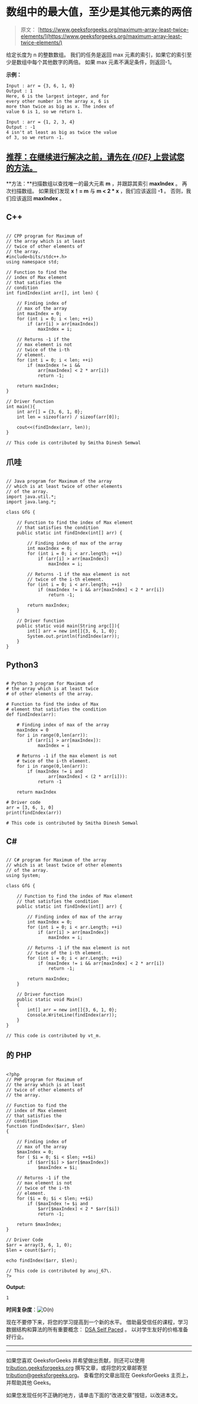 # 数组中的最大值，至少是其他元素的两倍

> 原文： [https://www.geeksforgeeks.org/maximum-array-least-twice-elements/](https://www.geeksforgeeks.org/maximum-array-least-twice-elements/)

给定长度为 n 的整数数组。 我们的任务是返回 max 元素的索引，如果它的索引至少是数组中每个其他数字的两倍。 如果 max 元素不满足条件，则返回-1。

**示例：**

```
Input : arr = {3, 6, 1, 0}
Output : 1
Here, 6 is the largest integer, and for 
every other number in the array x, 6 is 
more than twice as big as x. The index of
value 6 is 1, so we return 1.

Input : arr = {1, 2, 3, 4}
Output : -1
4 isn't at least as big as twice the value
of 3, so we return -1.

```

## [推荐：在继续进行解决之前，请先在 ***<u>{IDE}</u>*** 上尝试您的方法。](https://ide.geeksforgeeks.org/)

**方法：**扫描数组以查找唯一的最大元素 **m** ，并跟踪其索引 **maxIndex** 。 再次扫描数组。 如果我们发现 **x！= m** 与 **m < 2 * x** ，我们应该返回 **-1** 。 否则，我们应该返回 **maxIndex** 。

## C++ 

```

// CPP program for Maximum of 
// the array which is at least 
// twice of other elements of 
// the array. 
#include<bits/stdc++.h> 
using namespace std; 

// Function to find the  
// index of Max element  
// that satisfies the  
// condition 
int findIndex(int arr[], int len) {  

    // Finding index of 
    // max of the array 
    int maxIndex = 0; 
    for (int i = 0; i < len; ++i)  
        if (arr[i] > arr[maxIndex]) 
            maxIndex = i; 

    // Returns -1 if the 
    // max element is not  
    // twice of the i-th 
    // element.  
    for (int i = 0; i < len; ++i)              
        if (maxIndex != i && 
            arr[maxIndex] < 2 * arr[i]) 
            return -1; 

    return maxIndex; 
} 

// Driver function 
int main(){ 
    int arr[] = {3, 6, 1, 0}; 
    int len = sizeof(arr) / sizeof(arr[0]); 

    cout<<(findIndex(arr, len)); 
} 

// This code is contributed by Smitha Dinesh Semwal 

```

## 爪哇

```

// Java program for Maximum of the array 
// which is at least twice of other elements  
// of the array. 
import java.util.*; 
import java.lang.*; 

class GfG { 

    // Function to find the index of Max element 
    // that satisfies the condition 
    public static int findIndex(int[] arr) {         

        // Finding index of max of the array 
        int maxIndex = 0; 
        for (int i = 0; i < arr.length; ++i)  
            if (arr[i] > arr[maxIndex]) 
                maxIndex = i; 

        // Returns -1 if the max element is not  
        // twice of the i-th element.         
        for (int i = 0; i < arr.length; ++i)              
            if (maxIndex != i && arr[maxIndex] < 2 * arr[i]) 
                return -1; 

        return maxIndex; 
    } 

    // Driver function 
    public static void main(String argc[]){ 
        int[] arr = new int[]{3, 6, 1, 0}; 
        System.out.println(findIndex(arr)); 
    } 
} 

```

## Python3

```

# Python 3 program for Maximum of  
# the array which is at least twice   
# of other elements of the array. 

# Function to find the index of Max  
# element that satisfies the condition 
def findIndex(arr):  

    # Finding index of max of the array 
    maxIndex = 0
    for i in range(0,len(arr)): 
        if (arr[i] > arr[maxIndex]): 
            maxIndex = i 

    # Returns -1 if the max element is not  
    # twice of the i-th element.      
    for i in range(0,len(arr)):      
        if (maxIndex != i and 
                arr[maxIndex] < (2 * arr[i])): 
            return -1

    return maxIndex 

# Driver code 
arr = [3, 6, 1, 0] 
print(findIndex(arr)) 

# This code is contributed by Smitha Dinesh Semwal 

```

## C# 

```

// C# program for Maximum of the array 
// which is at least twice of other elements  
// of the array. 
using System; 

class GfG { 

    // Function to find the index of Max element 
    // that satisfies the condition 
    public static int findIndex(int[] arr) {      

        // Finding index of max of the array 
        int maxIndex = 0; 
        for (int i = 0; i < arr.Length; ++i)  
            if (arr[i] > arr[maxIndex]) 
                maxIndex = i; 

        // Returns -1 if the max element is not  
        // twice of the i-th element.  
        for (int i = 0; i < arr.Length; ++i)          
            if (maxIndex != i && arr[maxIndex] < 2 * arr[i]) 
                return -1; 

        return maxIndex; 
    } 

    // Driver function 
    public static void Main() 
    { 
        int[] arr = new int[]{3, 6, 1, 0}; 
        Console.WriteLine(findIndex(arr)); 
    } 
} 

// This code is contributed by vt_m. 

```

## 的 PHP

```

<?php 
// PHP program for Maximum of 
// the array which is at least 
// twice of other elements of 
// the array. 

// Function to find the  
// index of Max element  
// that satisfies the  
// condition 
function findIndex($arr, $len)  
{  

    // Finding index of 
    // max of the array 
    $maxIndex = 0; 
    for ( $i = 0; $i < $len; ++$i)  
        if ($arr[$i] > $arr[$maxIndex]) 
            $maxIndex = $i; 

    // Returns -1 if the 
    // max element is not  
    // twice of the i-th 
    // element.  
    for ($i = 0; $i < $len; ++$i)              
        if ($maxIndex != $i and
            $arr[$maxIndex] < 2 * $arr[$i]) 
            return -1; 

    return $maxIndex; 
} 

// Driver Code 
$arr = array(3, 6, 1, 0); 
$len = count($arr); 

echo findIndex($arr, $len); 

// This code is contributed by anuj_67\. 
?> 

```

**Output:**

```
1

```

**时间复杂度**：![ O(n) ](img/b66bdf800e928fc74f0d2ec7c6d9ad42.png "Rendered by QuickLaTeX.com")

现在不要停下来，将您的学习提高到一个新的水平。 借助最受信任的课程，学习数据结构和算法的所有重要概念： [DSA Self Paced](https://practice.geeksforgeeks.org/courses/dsa-self-paced?utm_source=geeksforgeeks&utm_medium=article&utm_campaign=gfg_article_dsa_content_bottom) 。 以对学生友好的价格准备好行业。

* * *

* * *

如果您喜欢 GeeksforGeeks 并希望做出贡献，则还可以使用 [tribution.geeksforgeeks.org](https://contribute.geeksforgeeks.org/) 撰写文章，或将您的文章邮寄至 tribution@geeksforgeeks.org。 查看您的文章出现在 GeeksforGeeks 主页上，并帮助其他 Geeks。

如果您发现任何不正确的地方，请单击下面的“改进文章”按钮，以改进本文。